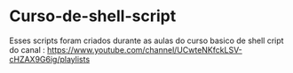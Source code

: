 # Curso-de-shell-script
Esses scripts foram criados durante as aulas do curso basico de shell cript do canal : https://www.youtube.com/channel/UCwteNKfckLSV-cHZAX9G6ig/playlists
